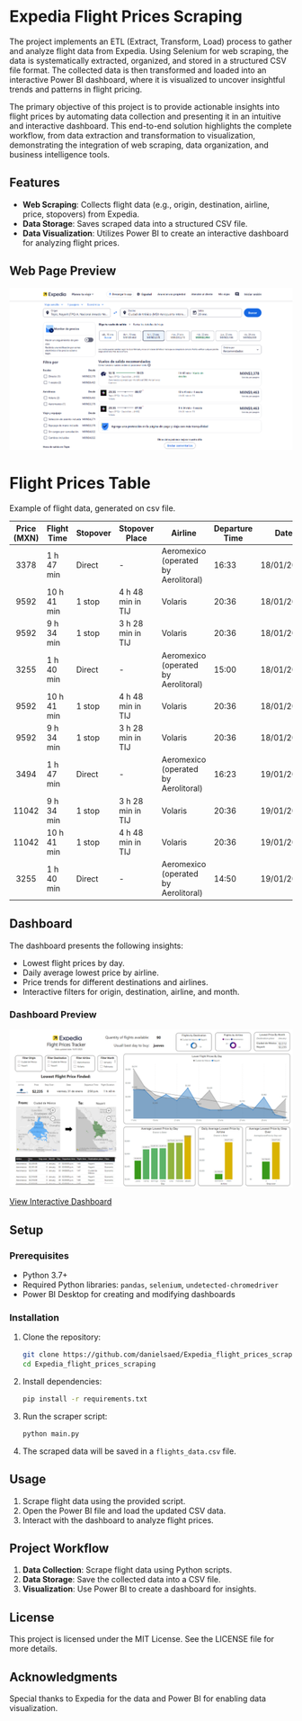 # Expedia Flight Prices Scraping

The project implements an ETL (Extract, Transform, Load) process to gather and analyze flight data from Expedia. Using Selenium for web scraping, the data is systematically extracted, organized, and stored in a structured CSV file format. The collected data is then transformed and loaded into an interactive Power BI dashboard, where it is visualized to uncover insightful trends and patterns in flight pricing.

The primary objective of this project is to provide actionable insights into flight prices by automating data collection and presenting it in an intuitive and interactive dashboard. This end-to-end solution highlights the complete workflow, from data extraction and transformation to visualization, demonstrating the integration of web scraping, data organization, and business intelligence tools.

## Features
- **Web Scraping**: Collects flight data (e.g., origin, destination, airline, price, stopovers) from Expedia.
- **Data Storage**: Saves scraped data into a structured CSV file.
- **Data Visualization**: Utilizes Power BI to create an interactive dashboard for analyzing flight prices.

## Web Page Preview

![Dashboard Screenshot](https://github.com/danielsaed/Expedia_flight_prices_scraping/blob/Development-using-undetected_chromedriver/.github/img/Expedia_web.png?raw=true)

# Flight Prices Table

Example of flight data, generated on csv file.


| **Price (MXN)** | **Flight Time** | **Stopover** | **Stopover Place**       | **Airline**                                                   | **Departure Time** | **Date**      | **Destination**      | **Origin**          | **Flight Type** | **Class**   |
| :------------------: |-----------------|--------------|--------------------------|-------------------------------------------------------------|--------------------|---------------|-----------------------|---------------------|-----------------|-------------|
| 3378             | 1 h 47 min     | Direct       | -                        | Aeromexico (operated by Aerolitoral)                        | 16:33             | 18/01/2025   | Ciudad de México     | Tepic               | Day flight      | Economic    |
| 9592             | 10 h 41 min    | 1 stop       | 4 h 48 min in TIJ        | Volaris                                                     | 20:36             | 18/01/2025   | Ciudad de México     | Tepic               | Night flight    | Economic    |
| 9592             | 9 h 34 min     | 1 stop       | 3 h 28 min in TIJ        | Volaris                                                     | 20:36             | 18/01/2025   | Ciudad de México     | Tepic               | Night flight    | Economic    |
| 3255             | 1 h 40 min     | Direct       | -                        | Aeromexico (operated by Aerolitoral)                        | 15:00             | 18/01/2025   | Tepic               | Ciudad de México    | Day flight      | Economic    |
| 9592             | 10 h 41 min    | 1 stop       | 4 h 48 min in TIJ        | Volaris                                                     | 20:36             | 18/01/2025   | Ciudad de México     | Tepic               | Night flight    | Economic    |
| 9592             | 9 h 34 min     | 1 stop       | 3 h 28 min in TIJ        | Volaris                                                     | 20:36             | 18/01/2025   | Ciudad de México     | Tepic               | Night flight    | Economic    |
| 3494             | 1 h 47 min     | Direct       | -                        | Aeromexico (operated by Aerolitoral)                        | 16:23             | 19/01/2025   | Ciudad de México     | Tepic               | Day flight      | Economic    |
| 11042            | 9 h 34 min     | 1 stop       | 3 h 28 min in TIJ        | Volaris                                                     | 20:36             | 19/01/2025   | Ciudad de México     | Tepic               | Night flight    | Economic    |
| 11042            | 10 h 41 min    | 1 stop       | 4 h 48 min in TIJ        | Volaris                                                     | 20:36             | 19/01/2025   | Ciudad de México     | Tepic               | Night flight    | Economic    |
| 3255             | 1 h 40 min     | Direct       | -                        | Aeromexico (operated by Aerolitoral)                        | 14:50             | 19/01/2025   | Tepic               | Ciudad de México    | Day flight      | Economic    |

## Dashboard
The dashboard presents the following insights:
- Lowest flight prices by day.
- Daily average lowest price by airline.
- Price trends for different destinations and airlines.
- Interactive filters for origin, destination, airline, and month.

### Dashboard Preview
![Dashboard Screenshot](https://github.com/danielsaed/Expedia_flight_prices_scraping/blob/Development-using-undetected_chromedriver/.github/img/Expedia_flight_dasboard.png?raw=true)

[View Interactive Dashboard](https://app.powerbi.com/view?r=eyJrIjoiYjI4ZjI4MjEtNDcwNC00N2RiLWFjNjMtZGY2YTc1YmI3NGUyIiwidCI6IjZjMGMxMTZhLWJmOGItNDc4My04NjI3LTNjZTVmMDE0MjhlNCIsImMiOjR9)

## Setup
### Prerequisites
- Python 3.7+
- Required Python libraries: `pandas`, `selenium`, `undetected-chromedriver`
- Power BI Desktop for creating and modifying dashboards

### Installation
1. Clone the repository:
   ```bash
   git clone https://github.com/danielsaed/Expedia_flight_prices_scraping.git
   cd Expedia_flight_prices_scraping
   ```
2. Install dependencies:
   ```bash
   pip install -r requirements.txt
   ```
3. Run the scraper script:
   ```bash
   python main.py
   ```
4. The scraped data will be saved in a `flights_data.csv` file.

## Usage
1. Scrape flight data using the provided script.
2. Open the Power BI file and load the updated CSV data.
3. Interact with the dashboard to analyze flight prices.

## Project Workflow
1. **Data Collection**: Scrape flight data using Python scripts.
2. **Data Storage**: Save the collected data into a CSV file.
3. **Visualization**: Use Power BI to create a dashboard for insights.

## License
This project is licensed under the MIT License. See the LICENSE file for more details.

## Acknowledgments
Special thanks to Expedia for the data and Power BI for enabling data visualization.


